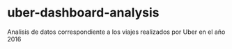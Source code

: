 # uber-dashboard-analysis
Analisis de datos correspondiente a los viajes realizados por Uber en el año 2016
